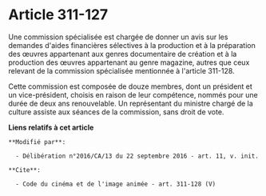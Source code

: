 # Article 311-127

Une commission spécialisée est chargée de donner un avis sur les demandes d'aides financières sélectives à la production et à
la préparation des œuvres appartenant aux genres documentaire de création et à la production des œuvres appartenant au genre
magazine, autres que ceux relevant de la commission spécialisée mentionnée à l'article 311-128. 

Cette commission est composée de douze  membres, dont un président et un vice-président, choisis en raison de leur
compétence, nommés pour une durée de deux ans renouvelable. Un représentant du ministre chargé de la culture assiste aux
séances de la commission, sans droit de vote.

**Liens relatifs à cet article**

	**Modifié par**:

	  - Délibération n°2016/CA/13 du 22 septembre 2016 - art. 11, v. init.

	**Cite**:

	  - Code du cinéma et de l'image animée - art. 311-128 (V)
